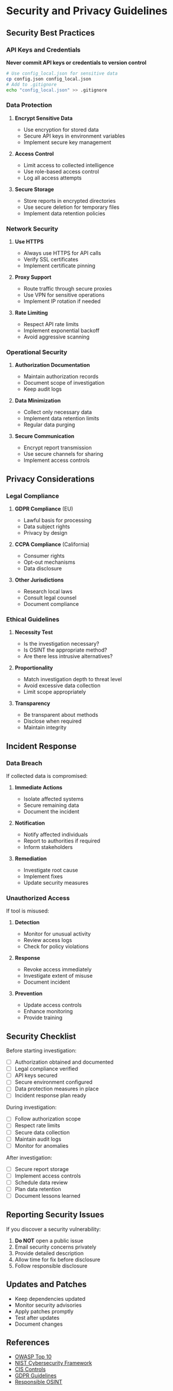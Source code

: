 # Security and Privacy Guidelines

## Security Best Practices

### API Keys and Credentials

**Never commit API keys or credentials to version control**

```bash
# Use config_local.json for sensitive data
cp config.json config_local.json
# Add to .gitignore
echo "config_local.json" >> .gitignore
```

### Data Protection

1. **Encrypt Sensitive Data**
   - Use encryption for stored data
   - Secure API keys in environment variables
   - Implement secure key management

2. **Access Control**
   - Limit access to collected intelligence
   - Use role-based access control
   - Log all access attempts

3. **Secure Storage**
   - Store reports in encrypted directories
   - Use secure deletion for temporary files
   - Implement data retention policies

### Network Security

1. **Use HTTPS**
   - Always use HTTPS for API calls
   - Verify SSL certificates
   - Implement certificate pinning

2. **Proxy Support**
   - Route traffic through secure proxies
   - Use VPN for sensitive operations
   - Implement IP rotation if needed

3. **Rate Limiting**
   - Respect API rate limits
   - Implement exponential backoff
   - Avoid aggressive scanning

### Operational Security

1. **Authorization Documentation**
   - Maintain authorization records
   - Document scope of investigation
   - Keep audit logs

2. **Data Minimization**
   - Collect only necessary data
   - Implement data retention limits
   - Regular data purging

3. **Secure Communication**
   - Encrypt report transmission
   - Use secure channels for sharing
   - Implement access controls

## Privacy Considerations

### Legal Compliance

1. **GDPR Compliance** (EU)
   - Lawful basis for processing
   - Data subject rights
   - Privacy by design

2. **CCPA Compliance** (California)
   - Consumer rights
   - Opt-out mechanisms
   - Data disclosure

3. **Other Jurisdictions**
   - Research local laws
   - Consult legal counsel
   - Document compliance

### Ethical Guidelines

1. **Necessity Test**
   - Is the investigation necessary?
   - Is OSINT the appropriate method?
   - Are there less intrusive alternatives?

2. **Proportionality**
   - Match investigation depth to threat level
   - Avoid excessive data collection
   - Limit scope appropriately

3. **Transparency**
   - Be transparent about methods
   - Disclose when required
   - Maintain integrity

## Incident Response

### Data Breach

If collected data is compromised:

1. **Immediate Actions**
   - Isolate affected systems
   - Secure remaining data
   - Document the incident

2. **Notification**
   - Notify affected individuals
   - Report to authorities if required
   - Inform stakeholders

3. **Remediation**
   - Investigate root cause
   - Implement fixes
   - Update security measures

### Unauthorized Access

If tool is misused:

1. **Detection**
   - Monitor for unusual activity
   - Review access logs
   - Check for policy violations

2. **Response**
   - Revoke access immediately
   - Investigate extent of misuse
   - Document incident

3. **Prevention**
   - Update access controls
   - Enhance monitoring
   - Provide training

## Security Checklist

Before starting investigation:

- [ ] Authorization obtained and documented
- [ ] Legal compliance verified
- [ ] API keys secured
- [ ] Secure environment configured
- [ ] Data protection measures in place
- [ ] Incident response plan ready

During investigation:

- [ ] Follow authorization scope
- [ ] Respect rate limits
- [ ] Secure data collection
- [ ] Maintain audit logs
- [ ] Monitor for anomalies

After investigation:

- [ ] Secure report storage
- [ ] Implement access controls
- [ ] Schedule data review
- [ ] Plan data retention
- [ ] Document lessons learned

## Reporting Security Issues

If you discover a security vulnerability:

1. **Do NOT** open a public issue
2. Email security concerns privately
3. Provide detailed description
4. Allow time for fix before disclosure
5. Follow responsible disclosure

## Updates and Patches

- Keep dependencies updated
- Monitor security advisories
- Apply patches promptly
- Test after updates
- Document changes

## References

- [OWASP Top 10](https://owasp.org/www-project-top-ten/)
- [NIST Cybersecurity Framework](https://www.nist.gov/cyberframework)
- [CIS Controls](https://www.cisecurity.org/controls/)
- [GDPR Guidelines](https://gdpr.eu/)
- [Responsible OSINT](https://www.bellingcat.com/)
